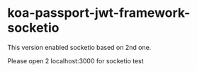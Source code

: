 # koa-passport-jwt-framework-socketio

This version enabled socketio based on 2nd one.

Please open 2 localhost:3000 for socketio test
